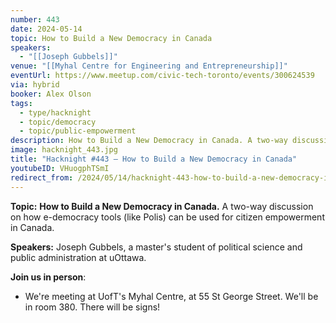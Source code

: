 ```yaml
---
number: 443
date: 2024-05-14
topic: How to Build a New Democracy in Canada
speakers:
  - "[[Joseph Gubbels]]"
venue: "[[Myhal Centre for Engineering and Entrepreneurship]]"
eventUrl: https://www.meetup.com/civic-tech-toronto/events/300624539
via: hybrid
booker: Alex Olson
tags:
  - type/hacknight
  - topic/democracy
  - topic/public-empowerment
description: How to Build a New Democracy in Canada. A two-way discussion on how e-democracy tools (like Polis) can be used for citizen empowerment in Canada.
image: hacknight_443.jpg
title: "Hacknight #443 – How to Build a New Democracy in Canada"
youtubeID: VHuogphTSmI
redirect_from: /2024/05/14/hacknight-443-how-to-build-a-new-democracy-in-canada-with-joseph-gubbels/
---
```

**Topic:** **How to Build a New Democracy in Canada.** A two-way discussion on how e-democracy tools (like Polis) can be used for citizen empowerment in Canada.

**Speakers:** Joseph Gubbels, a master's student of political science and public administration at uOttawa.

**Join us in person**:

* We're meeting at UofT's Myhal Centre, at 55 St George Street. We'll be in room 380. There will be signs!
